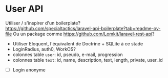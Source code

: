 # User API

Utiliser / s'inspirer d'un boilerplate? https://github.com/specialtactics/laravel-api-boilerplate?tab=readme-ov-file
Ou un package comme https://github.com/Lomkit/laravel-rest-api?

* Utiliser Eloquent, l'équivalent de Doctrine + SQLite à ce stade
* LoginRadius, auth0, WorkOS?
* colonnes table `user`: id, pseudo, e-mail, progression
* colonnes table `text`: id, name, description, text, length, private, user_id

- [ ] Login anonyme